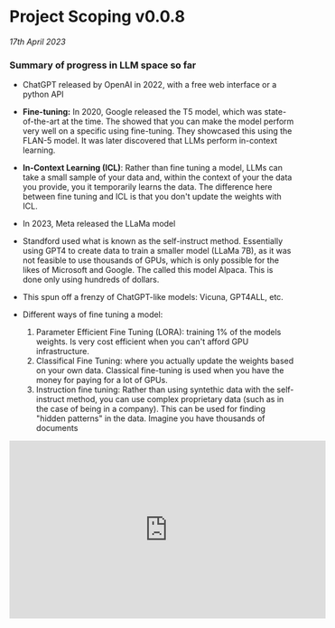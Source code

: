 # Project Scoping v0.0.8

*17th April 2023*

### Summary of progress in LLM space so far

- ChatGPT released by OpenAI in 2022, with a free web interface or a python API
- **Fine-tuning:** In 2020, Google released the T5 model, which was state-of-the-art at the time. The showed that you can make the model perform very well on a specific using fine-tuning. They showcased this using the FLAN-5 model. It was later discovered that LLMs perform in-context learning. 
- **In-Context Learning (ICL)**: Rather than fine tuning a model, LLMs can take a small sample of your data and, within the context of your the data you provide, you it temporarily learns the data. The difference here between fine tuning and ICL is that you don't update the weights with ICL. 

- In 2023, Meta released the LLaMa model 
- Standford used what is known as the self-instruct method. Essentially using GPT4 to create data to train a smaller model (LLaMa 7B), as it was not feasible to use thousands of GPUs, which is only possible for the likes of Microsoft and Google. The called this model Alpaca. This is done only using hundreds of dollars.
- This spun off a frenzy of ChatGPT-like models: Vicuna, GPT4ALL, etc.
- Different ways of fine tuning a model:
    1. Parameter Efficient Fine Tuning (LORA): training 1% of the models weights. Is very cost efficient when you can't afford GPU infrastructure.
    2. Classifical Fine Tuning: where you actually update the weights based on your own data. Classical fine-tuning is used when you have the money for paying for a lot of GPUs. 
    3. Instruction fine tuning: Rather than using syntethic data with the self-instruct method, you can use complex proprietary data (such as in the case of being in a company). This can be used for finding "hidden patterns" in the data. Imagine you have thousands of documents
    


<center>
<iframe width="560" height="315" src="https://www.youtube.com/embed/qu-vXAFUpLE" title="YouTube video player" frameborder="0" allow="accelerometer; autoplay; clipboard-write; encrypted-media; gyroscope; picture-in-picture; web-share" allowfullscreen></iframe>
</center>
